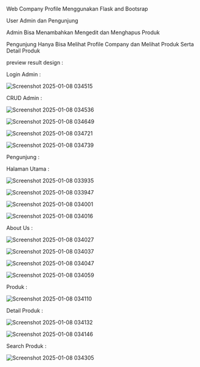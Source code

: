 Web Company Profile Menggunakan Flask and Bootsrap

User Admin dan Pengunjung

Admin Bisa Menambahkan Mengedit dan Menghapus Produk

Pengunjung Hanya Bisa Melihat Profile Company dan Melihat Produk Serta Detail Produk

preview result design : 

Login Admin :  

![Screenshot 2025-01-08 034515](https://github.com/user-attachments/assets/869256f6-ec2e-474d-b303-6e2a6a317f6f)

CRUD Admin : 

![Screenshot 2025-01-08 034536](https://github.com/user-attachments/assets/52f1c9de-be1d-4eb2-93b3-68ce8e7c6844)

![Screenshot 2025-01-08 034649](https://github.com/user-attachments/assets/eab50ce1-81ee-43d9-a8b4-78d10e1a7c2a)

![Screenshot 2025-01-08 034721](https://github.com/user-attachments/assets/e8e70b4e-c18b-4237-ab34-b2744fd1c394)

![Screenshot 2025-01-08 034739](https://github.com/user-attachments/assets/93cb507f-2bb3-40bb-9aae-eec9671ccd47)

Pengunjung : 

Halaman Utama : 

![Screenshot 2025-01-08 033935](https://github.com/user-attachments/assets/294ecdde-9e18-4527-8410-a683db1b3256)

![Screenshot 2025-01-08 033947](https://github.com/user-attachments/assets/07d35a12-1ca1-42af-b8fc-5487e3578c55)

![Screenshot 2025-01-08 034001](https://github.com/user-attachments/assets/7822e688-b616-447e-96ef-73a1cb485428)

![Screenshot 2025-01-08 034016](https://github.com/user-attachments/assets/a4ce8204-85c2-45af-8a4a-408f87a463f1)

About Us :

![Screenshot 2025-01-08 034027](https://github.com/user-attachments/assets/20036ba1-a215-4431-bd9a-e860243ce17a)

![Screenshot 2025-01-08 034037](https://github.com/user-attachments/assets/047773c9-e495-4711-a9f2-05ddaeec0cf1)

![Screenshot 2025-01-08 034047](https://github.com/user-attachments/assets/559936b7-8297-484d-9ae9-404a5af664b6)

![Screenshot 2025-01-08 034059](https://github.com/user-attachments/assets/44f5e6e2-c280-4410-8028-b7d0b08c9fa1)

Produk : 

![Screenshot 2025-01-08 034110](https://github.com/user-attachments/assets/84a93a1a-fa4c-4df2-9324-9040abc82691)

Detail Produk : 

![Screenshot 2025-01-08 034132](https://github.com/user-attachments/assets/43eb973f-e286-4d81-85b3-930ab9bc606b)

![Screenshot 2025-01-08 034146](https://github.com/user-attachments/assets/b30fe9da-e56b-4124-9088-c05801bf5ae2)
 
Search Produk : 

![Screenshot 2025-01-08 034305](https://github.com/user-attachments/assets/3931fe58-c563-4139-b7d6-f8676bc79601)








